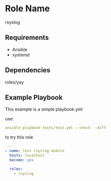 Role Name
=========

rsyslog 

Requirements
------------

- Ansible
- systemd

Dependencies
------------
roles/yay

Example Playbook
----------------

This example is a simple playbook.yml 

use: 
```yaml
ansible-playbook tests/test.yml --check --diff
```
to try this role

```yaml
---
- name: test rsyslog module
  hosts: localhost
  become: yes

  roles:
    - rsyslog
```
